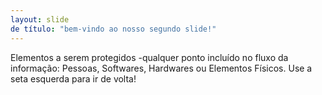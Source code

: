 ```yaml
---
layout: slide
de título: "bem-vindo ao nosso segundo slide!"
---
```

Elementos a serem protegidos -qualquer ponto incluído no fluxo da informação: Pessoas, Softwares, Hardwares ou Elementos Físicos. 
Use a seta esquerda para ir de volta!
